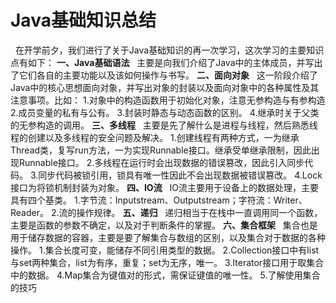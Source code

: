# Java基础知识总结
&nbsp;&nbsp;在开学前夕，我们进行了关于Java基础知识的再一次学习，这次学习的主要知识点有如下：
**一、Java基础语法**
&nbsp;&nbsp;主要是向我们介绍了Java中的主体成员，并写出了它们各自的主要功能以及该如何操作与书写。
**二、面向对象**
&nbsp;&nbsp;这一阶段介绍了Java中的核心思想面向对象，并写出对象的封装以及面向对象中的各种属性及其注意事项。比如：
1.对象中的构造函数用于初始化对象，注意无参构造与有参构造
2.成员变量的私有与公有。
3.封装时静态与动态函数的区别。
4.继承时关于父类的无参构造的调用。
**三、多线程**
&nbsp;&nbsp;主要是先了解什么是进程与线程，然后熟悉线程的创建以及多线程的安全问题及解决。
1.创建线程有两种方式，一为继承Thread类，复写run方法，一为实现Runnable接口。继承受单继承限制，因此出现Runnable接口。
2.多线程在运行时会出现数据的错误篡改，因此引入同步代码。
3.同步代码被锁引用，锁具有唯一性因此不会出现数据被错误篡改。
4.Lock接口为将锁机制封装为对象。
**四、IO流**
&nbsp;&nbsp;IO流主要用于设备上的数据处理，主要具有四个基类。
1.字节流：Inputstream、Outputstream；字符流：Writer、Reader。
2.流的操作规律。
**五、递归**
&nbsp;&nbsp;递归相当于在栈中一直调用同一个函数，主要是函数的参数不确定，以及对于判断条件的掌握。
**六、集合框架**
&nbsp;&nbsp;集合也是用于储存数据的容器，主要是要了解集合与数组的区别，以及集合对于数据的各种操作。
1.集合长度可变，能储存不同引用类型的数据。
2.Collection接口中有list与set两种集合，list为有序，重复；set为无序，唯一。
3.Iterator接口用于取集合中的数据。
4.Map集合为键值对的形式，需保证键值的唯一性。
5.了解使用集合的技巧
		
